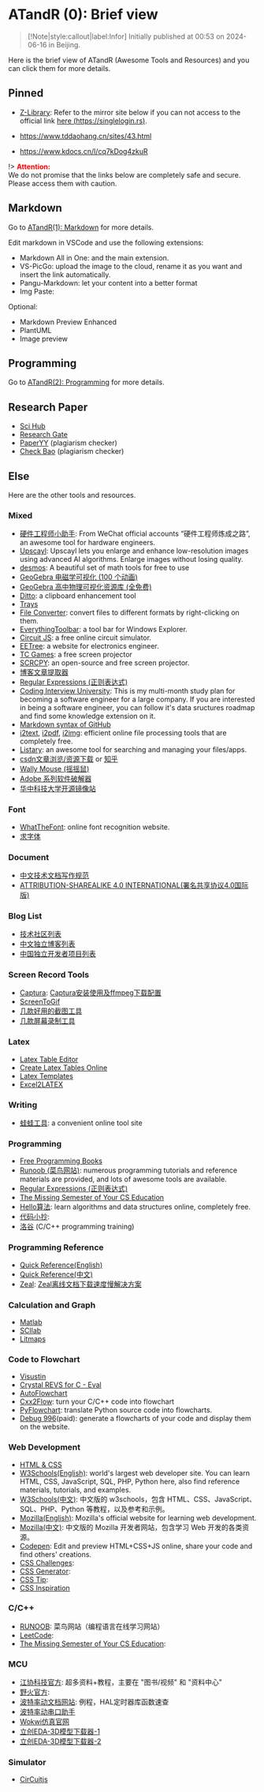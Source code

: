 # ATandR (0): Brief view

> [!Note|style:callout|label:Infor]
Initially published at 00:53 on 2024-06-16 in Beijing.


Here is the brief view of ATandR (Awesome Tools and Resources) and you can click them for more details.

## Pinned
- [Z-Library](https://singlelogin.rs): Refer to the mirror site below if you can not access to the official link [here (https://singlelogin.rs)](https://singlelogin.rs).

- https://www.tddaohang.cn/sites/43.html
- https://www.kdocs.cn/l/cq7kDog4zkuR

!> **<span style='color:red'>Attention:</span>**<br>
We do not promise that the links below are completely safe and secure. Please access them with caution.

## Markdown

Go to [ATandR(1): Markdown](Blogs/ATandR/ATandR(1)-Markdown.md) for more details.

Edit markdown in VSCode and use the following extensions:
- Markdown All in One: and the main extension.
- VS-PicGo: upload the image to the cloud, rename it as you want and insert the link automatically.
- Pangu-Markdown: let your content into a better format
- Img Paste:
 
Optional:
- Markdown Preview Enhanced
- PlantUML
- Image preview

## Programming

Go to [ATandR(2): Programming](Blogs/ATandR/ATandR(2)-Programming.md) for more details.



## Research Paper

- [Sci Hub](https://zhuanlan.zhihu.com/p/680268287?utm_campaign=shareopn&utm_medium=social&utm_psn=1792920948971814914&utm_source=wechat_session)
- [Research Gate](https://zhuanlan.zhihu.com/p/57881735?utm_campaign=shareopn&utm_medium=social&utm_psn=1792921277671010305&utm_source=wechat_session)
- [PaperYY](https://www.paperyy.cn/NoLoginPost.aspx) (plagiarism checker)
- [Check Bao](http://www.checkbao.cn/) (plagiarism checker)

## Else

Here are the other tools and resources.

### Mixed
- [硬件工程师小助手](https://www.bilibili.com/video/BV1Zxm6YPEVt): From WeChat official accounts “硬件工程师炼成之路”, an awesome tool for hardware engineers.
- [Upscayl](https://github.com/upscayl/upscayl): Upscayl lets you enlarge and enhance low-resolution images using advanced AI algorithms. Enlarge images without losing quality.
- [desmos](https://www.desmos.com/): A beautiful set of math tools for free to use
- [GeoGebra 电磁学可视化 (100 个动画)](https://www.geogebra.org/m/ze59wnpp)
- [GeoGebra 高中物理可视化资源库 (全免费)](https://ggb123.cn/m/phhgubfg)
- [Ditto](https://zhuanlan.zhihu.com/p/206813990): a clipboard enhancement tool
- [Trays](https://zhuanlan.zhihu.com/p/148141287)
- [File Converter](https://file-converter.org/): convert files to different formats by right-clicking on them.
- [EverythingToolbar](https://github.com/srwi/EverythingToolbar): a tool bar for Windows Explorer.
- [Circuit JS](https://www.eetree.cn/platform/3004): a free online circuit simulator.
- [EETree](https://www.eetree.cn/): a website for electronics engineer.
- [TC Games](https://www.zhihu.com/question/424853439/answer/3473650709): a free screen projector
- [SCRCPY](https://www.zhihu.com/question/520742551/answer/3068760311): an open-source and free screen projector.
- [博客文章提取器](https://mark.cuckooing.cn/)
- [Regular Expressions (正则表达式)](https://www.jyshare.com/front-end/854/)
- [Coding Interview University](https://github.com/jwasham/coding-interview-university/blob/main/translations/README-cn.md): This is my multi-month study plan for becoming a software engineer for a large company. If you are interested in being a software engineer, you can follow it's data sructures roadmap and find some knowledge extension on it.
- [Markdown syntax of GitHub](https://docs.github.com/en/get-started/writing-on-github/getting-started-with-writing-and-formatting-on-github/basic-writing-and-formatting-syntax#GitHub-flavored-markdown)
- [i2text](https://www.i2text.com/), [i2pdf](https://www.i2pdf.com/), [i2img](https://www.i2img.com/): efficient online file processing tools that are completely free.
- [Listary](https://www.bilibili.com/video/BV1jL4y1V78P): an awesome tool for searching and managing your files/apps.
- [csdn文章浏览/资源下载](https://www.niupizhiyuan.com/download.html) <span class='tinyscript'>or [知乎](https://www.zhihu.com/question/34442235/answer/3552846202?utm_campaign=shareopn&utm_medium=social&utm_psn=1792927195892690944&utm_source=wechat_session)</span>
- [Wally Mouse (摇摇鼠)](https://yys.tanpok.com/)
- [Adobe 系列软件破解器](https://kirigaya.cn/blog/article?seq=245)
- [华中科技大学开源镜像站](https://mirrors.hust.edu.cn/)

### Font
- [WhatTheFont](https://www.myfonts.com/pages/whatthefont): online font recognition website.
- [求字体](https://www.qiuziti.com/)

### Document
- [中文技术文档写作规范](https://github.com/ruanyf/document-style-guide)
- [ATTRIBUTION-SHAREALIKE 4.0 INTERNATIONAL(署名共享协议4.0国际版)](https://creativecommons.org/licenses/by-sa/4.0/)

### Blog List
- [技术社区列表](https://www.zhihu.com/question/558619469/answer/3021358965)
- [中文独立博客列表](https://github.com/timqian/chinese-independent-blogs)
- [中国独立开发者项目列表](https://github.com/1c7/chinese-independent-developer)

### Screen Record Tools
- [Captura](https://mathewsachin.github.io/blog/2023/04/09/captura-unmaintained.html): [Captura安装使用及ffmpeg下载配置](https://blog.csdn.net/qq_24452475/article/details/138141533?ops_request_misc=&request_id=&biz_id=102&utm_term=Captura%E5%BD%95%E5%B1%8F%E9%A2%9C%E8%89%B2&utm_medium=distribute.pc_search_result.none-task-blog-2~blog~sobaiduweb~default-2-138141533.nonecase&spm=1018.2226.3001.4450)
- [ScreenToGif](https://www.screentogif.com/)
- [几款好用的截图工具](https://blog.csdn.net/lehe99/article/details/126151606)
- [几款屏幕录制工具](https://www.cnblogs.com/leftshine/p/ScreenRecord.html)

### Latex
- [Latex Table Editor](https://www.latex-tables.com/)
- [Create Latex Tables Online](https://www.tablesgenerator.com/latex_tables#google_vignette)
- [Latex Templates](https://www.latexstudio.net/index/lists/index/type/2.html)
- [Excel2LATEX](https://ctan.org/tex-archive/support/excel2latex/)

### Writing
- [蛙蛙工具](https://www.iamwawa.cn/fuhao.html): a convenient online tool site

### Programming
- [Free Programming Books](https://ebookfoundation.github.io/free-programming-books-search/?&sect=books&file=free-programming-books-zh.md)
- [Runoob (菜鸟网站)](https://www.runoob.com/): numerous programming tutorials and reference materials are provided, and lots of awesome tools are available.
- [Regular Expressions (正则表达式)](https://www.jyshare.com/front-end/854/)
- [The Missing Semester of Your CS Education](https://missing.csail.mit.edu/)
- [Hello算法](https://www.hello-algo.com/chapter_hello_algo/): learn algorithms and data structures online, completely free.
- [代码小抄](https://www.rdonly.com/archives/7502): 
- [洛谷](https://www.luogu.com.cn/training/list) (C/C++ programming training)

### Programming Reference
- [Quick Reference(English)](https://cheatsheets.zip/)
- [Quick Reference(中文)](http://ref.laoleng.vip/)
- [Zeal](https://zealdocs.org): [Zeal离线文档下载速度慢解决方案](https://www.jianshu.com/p/598f18ca6963)



### Calculation and Graph
- [Matlab]()
- [SCIlab](https://www.scilab.org/)
- [Litmaps](https://app.litmaps.com/)

### Code to Flowchart
- [Visustin](https://blog.csdn.net/qq_29183811/article/details/106170648)
- [Crystal REVS for C - Eval](https://blog.csdn.net/qq_29183811/article/details/106170648)
- [AutoFlowchart](https://blog.csdn.net/m0_73770225/article/details/127944452)
- [Cxx2Flow](https://github.com/Enter-tainer/cxx2flow): turn your C/C++ code into flowchart
- [PyFlowchart](https://github.com/cdfmlr/pyflowchart): translate Python source code into flowcharts.
- [Debug 996](https://debug996.com/draw/draw.html)(paid): generate a flowcharts of your code and display them on the website.


### Web Development
- [HTML & CSS](https://internetingishard.netlify.app/html-and-css/)
- [W3Schools(English)](https://www.w3schools.com): world's largest web developer site. You can learn HTML, CSS, JavaScript, SQL, PHP, Python here, also find reference materials, tutorials, and examples.
- [W3Schools(中文)](https://www.w3school.com.cn): 中文版的 w3schools，包含 HTML、CSS、JavaScript、SQL、PHP、Python 等教程，以及参考和示例。
- [Mozilla(English)](https://developer.mozilla.org): Mozilla's official website for learning web development. 
- [Mozilla(中文)](https://developer.mozilla.org/zh-CN): 中文版的 Mozilla 开发者网站，包含学习 Web 开发的各类资源。
- [Codepen](https://codepen.io/madzadev/pen/zYdOVPV): Edit and preview HTML+CSS+JS online, share your code and find others' creations.
- [CSS Challenges](https://css-challenges.com): 
- [CSS Generator](https://css-generators.com): 
- [CSS Tip](https://css-tip.com):
- [CSS Inspiration](https://csscoco.com/inspiration)


### C/C++
- [RUNOOB](https://www.runoob.com/): 菜鸟网站（编程语言在线学习网站）
- [LeetCode](https://leetcode.cn/): 
- [The Missing Semester of Your CS Education](https://missing.csail.mit.edu/): 


### MCU
- [江协科技官方](https://jiangxiekeji.com/): 超多资料+教程，主要在 "图书/视频" 和 "资料中心"
- [野火官方](https://embedfire.com/boos-video/): 
- [波特率动文档网站](https://docs.baud-dance.com/docs/stm32/intro): 例程，HAL定时器库函数速查
- [波特率动串口助手](https://led.baud-dance.com/)
- [Wokwi仿真官网](https://wokwi.com/)
- [立创EDA-3D模型下载器-1](https://github.com/l0086020/LC_3D_Module_Download)
- [立创EDA-3D模型下载器-2](https://github.com/seishinkouki/lceda_step_downloader)


### Simulator
- [CirCuitjs](http://scratch.trtos.com/circuitjs.html)
